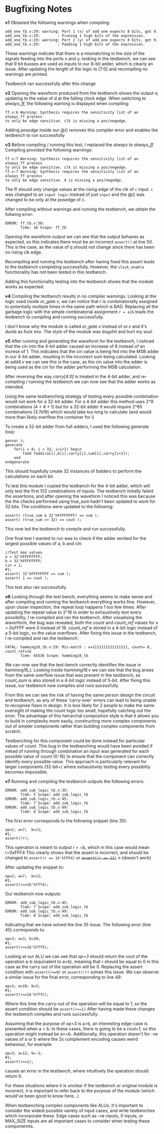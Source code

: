 Bugfixing Notes
===============

**v1**
Obtained the following warnings when compiling:
```
add_one_tb.v:29: warning: Port 1 (x) of add_one expects 8 bits, got 9.
add_one_tb.v:29:        : Pruning 1 high bits of the expression.
add_one_tb.v:29: warning: Port 2 (y) of add_one expects 8 bits, got 9.
add_one_tb.v:29:        : Padding 1 high bits of the expression.
```
These warnings indicate that there is a mismatching in the size of the signals
feeding into the ports x and y, looking in the testbench, we can see that 9 bit
busses are used as inputs to our 8-bit adder, which is clearly an issue. After
updating the length of the logic to [7:0] and recompiling no warnings are printed.

Testbench ran successfully after this change

**v2**
Opening the waveform produced from the testbench shows the output q updating to
the value of d at the falling clock edge. When switching to *always_ff*, the following
warning is displayed when compiling:
```
ff.v:6 Warning: Synthesis requires the sensitivity list of an always_ff process
to only be edge sensitive. clk is missing a pos/negedge.
```
Adding *posedge* inside our @() removes this compiler error and enables the testbench
to run successfully

**v3**
Before compiling / running this test, I replaced the *always* to *always_ff*
Compiling provided the following warnings:
```
ff.v:7 Warning: Synthesis requires the sensitivity list of an always_ff process
to only be edge sensitive. clk is missing a pos/negedge.
ff.v:7 Warning: Synthesis requires the sensitivity list of an always_ff process
to only be edge sensitive. d is missing a pos/negedge.
```
The ff should only change values at the rising edge of the clk of `c` input.
`c` was changed to an `input logic` instead of just `input` and the @() was changed
to be only at the posedge of c.

After compiling without warnings and running the testbench, we obtain the follwing error:
```
ERROR: ff_tb.v:50:
       Time: 16 Scope: ff_tb
```
Opening the waveform output we can see that the output behaves as expected, so this
indicates there must be an incorrect `assert()` at line 50. This is the case, as
the value of q should not change since there has been no rising clk edge.

Recompiling and running the testbench after having fixed this assert leads to the
testbench completing successfully. However, the `clock_enable` functionality has not
been tested in this testbench.

Adding this functionality testing into the testbench shows that the module works as expected.

**v4**
Compiling the testbench results in no compiler warnings. Looking at the logic used
inside *or_gate.v*, we can notice that r is combinatorially assigned to potentially
multiple times in the same path which is BAD. Replacing all the garbage logic with
the simple combinatorial assignment `r = a|b` leads the testbench to compiling and
running successfully.

I don't know why the module is called *or_gate.v* instead of *or.v* and it's dumb
as fuck imo. The style of the module was dogshit and hurt my soul.

**v5**
After running and generating the waveform for the testbench, I noticed that the cin
into the 4-bit adder caused an increase of 8 instead of an increse of 1. This indicates
that the cin value is being fed into the MSB adder in our 4-bit adder, resulting in
the inccorect sum being calculated. Looking at *add4.v* we can see this is the case, as
the cin value into the adder is being used as the cin for the adder performing the MSB calculation.

After reversing the way *carry[4:0]* is treated in the 4-bit adder, and re-compiling
/ running the testbench we can now see that the adder works as intended.

Using the same testbenching strategy of testing every possible combination would not work
for a 32-bit adder. For a 4-bit adder this method uses 2^9 combinations (4 + 4 + 1)
but for a 32-bit adder it would require 2^65 combinations (3.7e19) which would take
too long to calculate (and would more than likely overflow the container for i)

To create a 32-bit adder from full-adders, I used the following generate loop:
```
genvar i;
generate
    for(i = 0; i < 32; i=i+1) begin
        fadd faddi(a[i],b[i],carry[i],sum[i],carry[i+1]);
    end
endgenerate
```
This should hopefully create 32 instances of fadders to perform the calculations on
each bit.

To test this module I copied the testbench for the 4-bit adder, which will only test
the first 512 combinations of inputs.
The testbench initially failed the assertions, and after opening the waveform I
noticed this was because the the checks performed using true_sum hadn't been updated
to work for 32 bits. The conditions were updated to the following:
```
assert( (true_sum & 32'hFFFFFFFF) == sum );
assert( (true_sum >> 32) == cout );
```
This now led the testbench to compile and run successfully.

One final test I wanted to run was to check if the adder worked for the largest
possible values of a, b and cin:
```
//Test max values
a = 32'hFFFFFFFF;
b = 32'hFFFFFFFF;
cin = 1;
#1;
assert( 32'hFFFFFFFF == sum );
assert( 1 == cout );
```
This test also ran successfully.

**v6**
Looking through the test bench, everything seems to make sense and after compiling
and running the testbench everything works fine. However, upon closer inspection,
the repeat loop happens 1 too few times. After updating the repeat value to 2^16
in order to exhaustively test every possibility, I re-compiled and ran the testbench.
After visualising the waverform, the bug was revealed, both the *count* and *count_ref*
values for *x = 0xFFFF* were 0 instead of 16. *count_ref* is stored in a 4-bit logic
instead of a 5-bit logic, so the value overflows. After fixing this issue in the
testbench, I re-compiled and ran the testbench:
```
FATAL: hamming16_tb.v:29: Mis-match : x=1111111111111111, count= 0, count_ref=16
       Time: 65536 Scope: hamming16_tb
```
We can now see that the test-bench correctly identifies the issue in hamming16_t.
Looking inside *hamming16.v* we can see that the bug arises from the same overflow
issue that was present in the testbench, as *count_sum* is also stored in a 4-bit
logic instead of 5-bit. After fixing this issue, our testbench now compiles and
runs sucessfully.

From this we can see the risk of having the same person design the circuit and testbench,
as any of these 'carry-over' errors can lead to being unable to recognise flaws in design.
It is less likely for 2 people to make the same oversight of making the *count* logic
too small, hopefully catching out the error. The advantage of this heirarchal composition
style is that it allows you to build in complexity more easily, constructing more
complex components out of simpler components rather than building complex components
from scratch.

Testbenching for this component could be done instead for particular values of count.
This bug in the testbenching would have been avoided if intead of running through
combination an input was generated for each possible value of count (0-16) to ensure
that the component can correctly identify every possible value. This approach is
particularly relevant for larger components (32-bit+) where exhaustively testing
every possiblity becomes impossible.

**v7**
Running and compiling the testbench outputs the following errors:
```
ERROR: add_sub_logic_tb.v:35:
       Time: 5 Scope: add_sub_logic_tb
ERROR: add_sub_logic_tb.v:45:
       Time: 7 Scope: add_sub_logic_tb
ERROR: add_sub_logic_tb.v:49:
       Time: 8 Scope: add_sub_logic_tb
```
The first error corresponds to the following snippet (line 35):
```
op=2; a=7;  b=11;
#1;
assert(!r);
```
This operation is meant to output r = ~b, which in this case would mean r=0xFFF4
This clearly shows that the assert is incorrect, and should be changed to
`assert(r == 16'hFFF4)` or ~~`assert(!r == 11)`~~ <-(doesn't work)

After updating the snippet to:
```
op=2; a=7;  b=11;
#1;
assert(r==16'hfff4);
```
Our testbench now outputs:
```
ERROR: add_sub_logic_tb.v:45:
       Time: 7 Scope: add_sub_logic_tb
ERROR: add_sub_logic_tb.v:49:
       Time: 8 Scope: add_sub_logic_tb
```
Indicating that we have solved the line 35 issue. The following error (line 45)
corresponds to:
```
op=3; a=3; b=10;
#1;
assert(r==16'hfff5);
```
Looking at our ALU we can see that *op=3* should return the cout of the operation
a-b (equivalent to a>b), meaning that r should be equal to 0 in this case as the carry out of the
operation will be 0. Replacing the assert condition with `assert(r==0)` or
`assert(!r)` solves this issue.
We can observe a similar issue for the final error, corresponding to line 49:
```
op=3; a=10; b=3;
#1;
assert(r==16'hfffC);
```
Where this time the carry-out of the operation will be equal to 1, so the assert
condition should be `assert(r==1)`
After having made these changes the testbench compiles and runs successfully.

Assuming that the purpose of op=3 is a>b, an interesting edge-case is presented
when a = b. In these cases, there is going to be a *cout=1*, so this operation
might instead be a>=b. Additionally, this operation doesn't for -ve values of a or b
where the 2s complement encoding causes weird behaviour, for example:
```
op=3; a=12; b=-1;
#1;
assert(r==1);
```
causes an error in the testbench, where intuitively the operation should return 0.

For these situations where it is unclear if the testbench or original module is
incorrect, it is important to refer back to the purpose of the module (which would've
been good to know here...)

When testbenching complex components like ALUs, it's important to consider the
widest possible variety of input cases, and write testbenches which incorporate these.
Edge cases such as -ve inputs, 0 inputs, or MAX_SIZE inputs are all important cases
to consider when testing these componennts.
